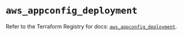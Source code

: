 # `aws_appconfig_deployment`

Refer to the Terraform Registry for docs: [`aws_appconfig_deployment`](https://registry.terraform.io/providers/hashicorp/aws/6.4.0/docs/resources/appconfig_deployment).
